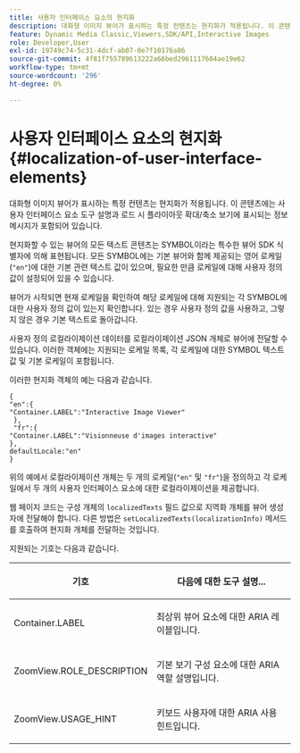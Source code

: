 ```yaml
---
title: 사용자 인터페이스 요소의 현지화
description: 대화형 이미지 뷰어가 표시하는 특정 컨텐츠는 현지화가 적용됩니다. 이 콘텐츠에는 사용자 인터페이스 요소 도구 설명과 로드 시 플라이아웃 확대/축소 보기에 표시되는 정보 메시지가 포함되어 있습니다.
feature: Dynamic Media Classic,Viewers,SDK/API,Interactive Images
role: Developer,User
exl-id: 19749c74-5c31-4dcf-ab07-0e7f10176a86
source-git-commit: 4f81f755789613222a66bed2961117604ae19e62
workflow-type: tm+mt
source-wordcount: '296'
ht-degree: 0%

---
```


# 사용자 인터페이스 요소의 현지화{#localization-of-user-interface-elements}

대화형 이미지 뷰어가 표시하는 특정 컨텐츠는 현지화가 적용됩니다. 이 콘텐츠에는 사용자 인터페이스 요소 도구 설명과 로드 시 플라이아웃 확대/축소 보기에 표시되는 정보 메시지가 포함되어 있습니다.

현지화할 수 있는 뷰어의 모든 텍스트 콘텐츠는 SYMBOL이라는 특수한 뷰어 SDK 식별자에 의해 표현됩니다. 모든 SYMBOL에는 기본 뷰어와 함께 제공되는 영어 로케일(`"en"`)에 대한 기본 관련 텍스트 값이 있으며, 필요한 만큼 로케일에 대해 사용자 정의 값이 설정되어 있을 수 있습니다.

뷰어가 시작되면 현재 로케일을 확인하여 해당 로케일에 대해 지원되는 각 SYMBOL에 대한 사용자 정의 값이 있는지 확인합니다. 있는 경우 사용자 정의 값을 사용하고, 그렇지 않은 경우 기본 텍스트로 돌아갑니다.

사용자 정의 로컬라이제이션 데이터를 로컬라이제이션 JSON 개체로 뷰어에 전달할 수 있습니다. 이러한 객체에는 지원되는 로케일 목록, 각 로케일에 대한 SYMBOL 텍스트 값 및 기본 로케일이 포함됩니다.

이러한 현지화 객체의 예는 다음과 같습니다.

```
{ 
"en":{ 
"Container.LABEL":"Interactive Image Viewer" 
 }, 
 "fr":{ 
"Container.LABEL":"Visionneuse d'images interactive" 
}, 
defaultLocale:"en" 
}
```

위의 예에서 로컬라이제이션 개체는 두 개의 로케일(`"en"` 및 `"fr"`)을 정의하고 각 로케일에서 두 개의 사용자 인터페이스 요소에 대한 로컬라이제이션을 제공합니다.

웹 페이지 코드는 구성 개체의 `localizedTexts` 필드 값으로 지역화 개체를 뷰어 생성자에 전달해야 합니다. 다른 방법은 `setLocalizedTexts(localizationInfo)` 메서드를 호출하여 현지화 개체를 전달하는 것입니다.

지원되는 기호는 다음과 같습니다.

<table id="table_58C40353B7244335872350C98DF2CFB3"> 
 <thead> 
  <tr> 
   <th colname="col1" class="entry"> <p>기호 </p> </th> 
   <th colname="col2" class="entry"> <p>다음에 대한 도구 설명... </p> </th> 
  </tr> 
 </thead>
 <tbody> 
  <tr> 
   <td colname="col1"> <p> <span class="codeph"> Container.LABEL </span> </p> </td> 
   <td colname="col2"> <p>최상위 뷰어 요소에 대한 ARIA 레이블입니다. </p> </td> 
  </tr> 
  <tr> 
   <td colname="col1"> <p> <span class="codeph"> ZoomView.ROLE_DESCRIPTION </span> </p> </td> 
   <td colname="col2"> <p>기본 보기 구성 요소에 대한 ARIA 역할 설명입니다. </p> </td> 
  </tr> 
  <tr> 
   <td colname="col1"> <p> <span class="codeph"> ZoomView.USAGE_HINT </span> </p> </td> 
   <td colname="col2"> <p>키보드 사용자에 대한 ARIA 사용 힌트입니다. </p> </td> 
  </tr> 
 </tbody> 
</table>
